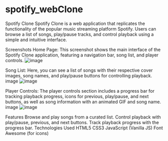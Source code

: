 # spotify_webClone
Spotify Clone
Spotify Clone is a web application that replicates the functionality of the popular music streaming platform Spotify. Users can browse a list of songs, play/pause tracks, and control playback using a simple and intuitive interface.

Screenshots
Home Page: This screenshot shows the main interface of the Spotify Clone application, featuring a navigation bar, song list, and player controls. 
![image](https://github.com/Jyothikayy/spotify_webClone/assets/125146575/55a39548-a53d-4a78-ac73-5c07359106ac)


Song List: Here, you can see a list of songs with their respective cover images, song names, and play/pause buttons for controlling playback. image
![image](https://github.com/Jyothikayy/spotify_webClone/assets/125146575/47e328f2-b8e0-4e03-8468-b40e314ee6eb)


Player Controls: The player controls section includes a progress bar for tracking playback progress, icons for previous, play/pause, and next buttons, as well as song information with an animated GIF and song name. image
![image](https://github.com/Jyothikayy/spotify_webClone/assets/125146575/e9a11807-a373-433f-bde4-ae56d8ed3ac6)


Features
Browse and play songs from a curated list.
Control playback with play/pause, previous, and next buttons.
Track playback progress with the progress bar.
Technologies Used
HTML5
CSS3
JavaScript (Vanilla JS)
Font Awesome (for icons)
